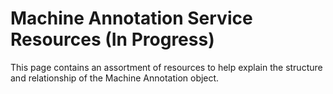 # Machine Annotation Service Resources (In Progress)
This page contains an assortment of resources to help explain the structure and relationship of the Machine Annotation object.